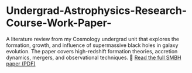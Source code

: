 # Undergrad-Astrophysics-Research-Course-Work-Paper-
A literature review from my Cosmology undergrad unit that explores the formation, growth, and influence of supermassive black holes in galaxy evolution. The paper covers high-redshift formation theories, accretion dynamics, mergers, and observational techniques.
📄 [Read the full SMBH paper (PDF)](./A_Comprehensive_Review_of_the_Formation_Growth_and_Influence_of_Supermassive_Black_Holes.pdf)
